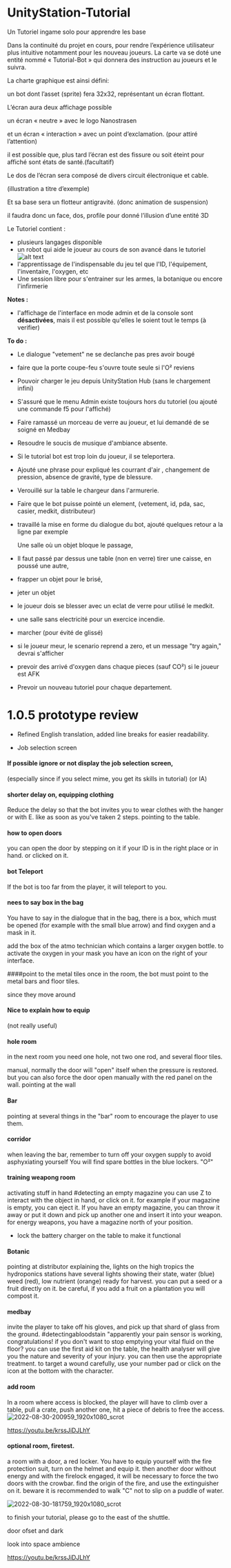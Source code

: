 # UnityStation-Tutorial
Un Tutoriel ingame solo pour apprendre les base


Dans la continuité du projet en cours, pour rendre l’expérience utilisateur plus intuitive notamment pour les
nouveau joueurs.
La carte va se doté une entité nommé « Tutorial-Bot » qui donnera des instruction au joueurs et le suivra.


La charte graphique est ainsi défini:

un bot dont l’asset (sprite) fera 32x32, représentant un écran flottant.

L’écran aura deux affichage possible

un écran « neutre » avec le logo Nanostrasen <N>
  
et un écran « interaction » avec un point d’exclamation. (pour attiré l’attention)
  
il est possible que, plus tard l’écran est des fissure ou soit éteint pour affiché sont états de santé.(facultatif)
  
Le dos de l’écran sera composé de divers circuit électronique et cable.
  
(illustration a titre d’exemple)
  
Et sa base sera un flotteur antigravité. (donc animation de suspension)
  
il faudra donc un face, dos, profile pour donné l’illusion d’une entité 3D
  
Le Tutoriel contient :
- plusieurs langages disponible
- un robot qui aide le joueur au cours de son avancé dans le tutoriel ![alt text](https://raw.githubusercontent.com/Unitystation-fork/UnityStation-Tutorial/main/Assets/Textures/Bot/Attention-Front/attention-front-1.gif)
- l'apprentissage de l'indispensable du jeu tel que l'ID, l'équipement, l'inventaire, l'oxygen, etc
- Une session libre pour s'entrainer sur les armes, la botanique ou encore l'infirmerie

<b>Notes :</b>
- l'affichage de l'interface en mode admin et de la console sont <b>désactivées</b>, mais il est possible qu'elles le soient tout le temps (à verifier)

<b>To do :</b>
- Le dialogue "vetement" ne se declanche pas pres avoir bougé
- faire que la porte coupe-feu s'ouvre toute seule si l'O² reviens
- Pouvoir charger le jeu depuis UnityStation Hub (sans le chargement infini)
- S'assuré que le menu Admin existe toujours hors du tutoriel (ou ajouté une commande f5 pour l'affiché)
- Faire ramassé un morceau de verre au joueur, et lui demandé de se soigné en Medbay
- Resoudre le soucis de musique d'ambiance absente.
- Si le tutorial bot est trop loin du joueur, il se teleportera.
- Ajouté une phrase pour expliqué les courrant d'air , changement de pression, absence de gravité, type de blessure.
- Verouillé sur la table le chargeur dans l'armurerie.
- Faire que le bot puisse pointé un element, (vetement, id, pda, sac, casier, medkit, distributeur)
- travaillé la mise en forme du dialogue du bot, ajouté quelques retour a la ligne par exemple
  
  Une salle où un objet bloque le passage,
- Il faut passé par dessus une table (non en verre)  tirer une caisse, en poussé une autre, 
- frapper un objet pour le brisé, 
- jeter un objet 

- le joueur dois se blesser avec un eclat de verre pour utilisé le medkit.


- une salle sans electricité pour un exercice incendie.
- marcher (pour évité de glissé)

- si le joueur meur, le scenario reprend a zero, et un message "try again," devrai s'afficher
- prevoir des arrivé d'oxygen dans chaque pieces (sauf CO²) si le joueur est AFK 
  
- Prevoir un nouveau tutoriel pour chaque departement. 
  
 

# 1.0.5 prototype review
  
* Refined English translation, added line breaks for easier readability. 

* Job selection screen

#### If possible ignore or not display the job selection screen, 
(especially since if you select mime, you get its skills in tutorial)
(or IA)

#### shorter delay on, equipping clothing
Reduce the delay so that the bot invites you to wear clothes with the hanger or with E.
like as soon as you've taken 2 steps.
pointing to the table.

#### how to open doors
you can open the door by stepping on it if your ID is in the right place or in hand.
or clicked on it.

#### bot Teleport
If the bot is too far from the player, it will teleport to you.

#### nees to say box in the bag
You have to say in the dialogue that in the bag, there is a box, which must be opened (for example with the small blue arrow)
and find oxygen and a mask in it.

add the box of the atmo technician which contains a larger oxygen bottle.
to activate the oxygen in your mask you have an icon on the right of your interface.

####point to the metal tiles
once in the room, the bot must point to the metal bars and floor tiles.

since they move around

#### Nice to explain how to equip
(not really useful)

#### hole room
in the next room you need one hole, not two
one rod, and several floor tiles.


manual, normally the door will "open" itself when the pressure is restored.
but you can also force the door open manually with the red panel on the wall.
pointing at the wall


#### Bar
pointing at several things in the "bar" room
to encourage the player to use them.

#### corridor  
when leaving the bar, remember to turn off your oxygen supply to avoid asphyxiating yourself
You will find spare bottles in the blue lockers. "O²"

#### training weapong room
activating stuff in hand
#detecting an empty magazine
you can use Z to interact with the object in hand, or click on it.
for example if your magazine is empty, you can eject it.
If you have an empty magazine, you can throw it away or put it down and pick up another one and insert it into your weapon.
for energy weapons, you have a magazine north of your position.
* lock the battery charger on the table to make it functional


#### Botanic
pointing at distributor
explaining the, lights on the high tropics
the hydroponics stations have several lights showing their state, water (blue) weed (red), low nutrient (orange) ready for harvest.
you can put a seed or a fruit directly on it.
be careful, if you add a fruit on a plantation you will compost it.

#### medbay
  invite the player to take off his gloves, and pick up that shard of glass from the ground.
#detectingabloodstain
"apparently your pain sensor is working, congratulations!
if you don't want to stop emptying your vital fluid on the floor?
you can use the first aid kit on the table,
the health analyser will give you the nature and severity of your injury. 
you can then use the appropriate treatment.
to target a wound carefully, use your number pad or click on the icon at the bottom with the character.

#### add room
In a room where access is blocked, the player will have to climb over a table, pull a crate, push another one, hit a piece of debris
to free the access.
  ![2022-08-30-200959_1920x1080_scrot](https://user-images.githubusercontent.com/23202421/188337380-b1ae6d3a-229d-47df-a895-5d313cabea96.png)

https://youtu.be/krssJiDJLhY  

#### optional room, firetest.
a room with a door, a red locker.
You have to equip yourself with the fire protection suit, turn on the helmet and equip it.
then another door without energy and with the firelock engaged, it will be necessary to force the two doors with the crowbar.
find the origin of the fire, and use the extinguisher on it.
beware it is recommended to walk "C" not to slip on a puddle of water.

  ![2022-08-30-181759_1920x1080_scrot](https://user-images.githubusercontent.com/23202421/188337362-36440ced-4fff-4aea-ba53-a1f7601ce2cf.png)


to finish your tutorial, please go to the east of the shuttle.

door ofset and dark

look into space ambience
  
  https://youtu.be/krssJiDJLhY
